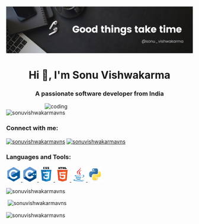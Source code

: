 ![logo](https://github.com/sonuvishwakarmavns/sonuvishwakarmavns/blob/main/gitbanner.png)
<h1 align="center">Hi 👋, I'm Sonu Vishwakarma</h1>
<h3 align="center">A passionate software developer from India</h3>

<img align="right" alt="coding" width="400" src="https://gifdb.com/images/high/animated-man-computer-coding-nae6mec378lsg1i3.gif">

<p align="left"> <img src="https://komarev.com/ghpvc/?username=sonuvishwakarmavns&label=Profile%20views&color=0e75b6&style=flat" alt="sonuvishwakarmavns" /> </p>

<h3 align="left">Connect with me:</h3>
<p align="left">
<a href="https://linkedin.com/in/sonuvishwakarmavns" target="blank"><img align="center" src="https://raw.githubusercontent.com/rahuldkjain/github-profile-readme-generator/master/src/images/icons/Social/linked-in-alt.svg" alt="sonuvishwakarmavns" height="30" width="40" /></a>
<a href="https://instagram.com/sonuvishwakarmavns" target="blank"><img align="center" src="https://raw.githubusercontent.com/rahuldkjain/github-profile-readme-generator/master/src/images/icons/Social/instagram.svg" alt="sonuvishwakarmavns" height="30" width="40" /></a>
</p>

<h3 align="left">Languages and Tools:</h3>
<p align="left"> <a href="https://www.cprogramming.com/" target="_blank" rel="noreferrer"> <img src="https://raw.githubusercontent.com/devicons/devicon/master/icons/c/c-original.svg" alt="c" width="40" height="40"/> </a> <a href="https://www.w3schools.com/cpp/" target="_blank" rel="noreferrer"> <img src="https://raw.githubusercontent.com/devicons/devicon/master/icons/cplusplus/cplusplus-original.svg" alt="cplusplus" width="40" height="40"/> </a> <a href="https://www.w3schools.com/css/" target="_blank" rel="noreferrer"> <img src="https://raw.githubusercontent.com/devicons/devicon/master/icons/css3/css3-original-wordmark.svg" alt="css3" width="40" height="40"/> </a> <a href="https://www.w3.org/html/" target="_blank" rel="noreferrer"> <img src="https://raw.githubusercontent.com/devicons/devicon/master/icons/html5/html5-original-wordmark.svg" alt="html5" width="40" height="40"/> </a> <a href="https://www.java.com" target="_blank" rel="noreferrer"> <img src="https://raw.githubusercontent.com/devicons/devicon/master/icons/java/java-original.svg" alt="java" width="40" height="40"/> </a> <a href="https://www.python.org" target="_blank" rel="noreferrer"> <img src="https://raw.githubusercontent.com/devicons/devicon/master/icons/python/python-original.svg" alt="python" width="40" height="40"/> </a> </p>

<p><img align="left" src="https://github-readme-stats.vercel.app/api/top-langs?username=sonuvishwakarmavns&show_icons=true&locale=en&layout=compact" alt="sonuvishwakarmavns" /></p>

</br>

<p>&nbsp;<img align="center" src="https://github-readme-stats.vercel.app/api?username=sonuvishwakarmavns&show_icons=true&locale=en" alt="sonuvishwakarmavns" /></p>

<p><img align="center" src="https://github-readme-streak-stats.herokuapp.com/?user=sonuvishwakarmavns&" alt="sonuvishwakarmavns" /></p>
